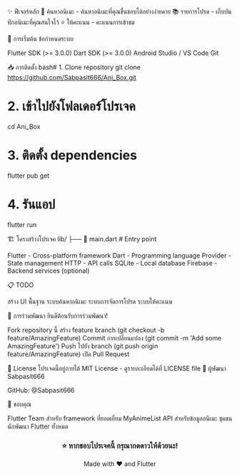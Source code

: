 ✨ ฟีเจอร์หลัก
🎯 ค้นหาอนิเมะ - ค้นหาอนิเมะที่คุณชื่นชอบได้อย่างง่ายดาย
📚 รายการโปรด - เก็บบันทึกอนิเมะที่คุณสนใจไว้
⭐ ให้คะแนน - คะแนนการเข้าชม

🚀 การเริ่มต้น
ข้อกำหนดระบบ

Flutter SDK (>= 3.0.0)
Dart SDK (>= 3.0.0)
Android Studio / VS Code
Git

📥 การติดตั้ง
bash# 1. Clone repository
git clone https://github.com/Sabpasit666/Ani_Box.git

# 2. เข้าไปยังโฟลเดอร์โปรเจค
cd Ani_Box

# 3. ติดตั้ง dependencies
flutter pub get

# 4. รันแอป
flutter run

🏗️ โครงสร้างโปรเจค
lib/
├── 📄 main.dart        # Entry point

Flutter - Cross-platform framework
Dart - Programming language
Provider - State management
HTTP - API calls
SQLite - Local database
Firebase - Backend services (optional)

📋 TODO

 สร้าง UI พื้นฐาน
 ระบบค้นหาอนิเมะ
 ระบบการจัดการโปรด
 ระบบให้คะแนน

🤝 การร่วมพัฒนา
ยินดีต้อนรับการร่วมพัฒนา!

Fork repository นี้
สร้าง feature branch (git checkout -b feature/AmazingFeature)
Commit การเปลี่ยนแปลง (git commit -m 'Add some AmazingFeature')
Push ไปยัง branch (git push origin feature/AmazingFeature)
เปิด Pull Request

📝 License
โปรเจคนี้อยู่ภายใต้ MIT License - ดูรายละเอียดได้ที่ LICENSE file
👤 ผู้พัฒนา
Sabpasit666

GitHub: @Sabpasit666

🙏 ขอบคุณ

Flutter Team สำหรับ framework ที่ยอดเยี่ยม
MyAnimeList API สำหรับข้อมูลอนิเมะ
ชุมชนนักพัฒนา Flutter ทั้งหมด


<div align="center">
  <h3>⭐ หากชอบโปรเจคนี้ กรุณากดดาวให้ด้วยนะ!</h3>
  <p>Made with ❤️ and Flutter</p>
</div>
